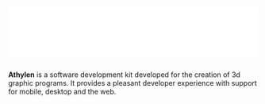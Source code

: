 # ![athylen_title_small](.github/images/athylen_title_small.png)

**Athylen** is a software development kit developed for the creation of 3d graphic programs. It provides a pleasant developer experience with support for mobile, desktop and the web.
